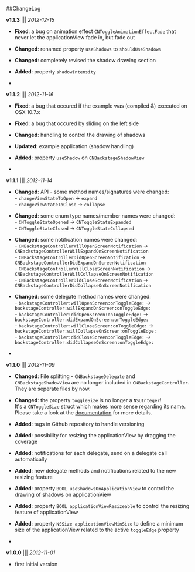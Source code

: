 ##ChangeLog

**v1.1.3** ||| *2012-12-15*
- **Fixed**: a bug on animation effect `CNToggleAnimationEffectFade` that never let the applicationView fade in, but fade out
- **Changed**: renamed property `useShadows` to `shouldUseShadows`
- **Changed**: completely revised the shadow drawing section
- **Added**: property `shadowIntensity`

-
**v1.1.2** ||| *2012-11-16*
- **Fixed**: a bug that occured if the example was (compiled &) executed on OSX 10.7.x
- **Fixed**: a bug that occured by sliding on the left side
- **Changed**: handling to control the drawing of shadows
- **Updated**: example application (shadow handling)
- **Added**: property `useShadow` on `CNBackstageShadowView`

-
**v1.1.1** ||| *2012-11-14*
- **Changed**: API - some method names/signatures were changed:<br />
               - `changeViewStateToOpen` &rarr; `expand`<br />
               - `changeViewStateToClose` &rarr; `collapse`<br />
- **Changed**: some enum type names/member names were changed:<br />
			   - `CNToggleStateOpened` &rarr; `CNToggleStateExpanded`<br />
			   - `CNToggleStateClosed` &rarr; `CNToggleStateCollapsed`<br />
- **Changed**: some notification names were changed:<br />
			   - `CNBackstageControllerWillOpenScreenNotification` &rarr; `CNBackstageControllerWillExpandOnScreenNotification`<br />
			   - `CNBackstageControllerDidOpenScreenNotification` &rarr; `CNBackstageControllerDidExpandOnScreenNotification`<br />
			   - `CNBackstageControllerWillCloseScreenNotification` &rarr; `CNBackstageControllerWillCollapseOnScreenNotification`<br />
			   - `CNBackstageControllerDidCloseScreenNotification` &rarr; `CNBackstageControllerDidCollapseOnScreenNotification`<br />
- **Changed**: some delegate method names were changed:<br />
               - `backstageController:willOpenScreen:onToggleEdge:` &rarr; `backstageController:willExpandOnScreen:onToggleEdge:`<br />
               - `backstageController:didOpenScreen:onToggleEdge:` &rarr; `backstageController:didExpandOnScreen:onToggleEdge:`<br />
               - `backstageController:willCloseScreen:onToggleEdge:` &rarr; `backstageController:willCollapseOnScreen:onToggleEdge:`<br />
               - `backstageController:didCloseScreen:onToggleEdge:` &rarr; `backstageController:didCollapseOnScreen:onToggleEdge:`<br />

-
**v1.1.0** ||| *2012-11-09*
- **Changed**: File splitting - `CNBackstageDelegate` and `CNBackstageShadowView` are no longer included in `CNBackstageController`. They are seperate files by now.
- **Changed**: the property `toggleSize` is no longer a `NSUInteger`!<br>It's a `CNToggleSize` struct which makes more sense regarding its name. Please take a look at the [documentation](http://cnbackstagecontroller.cocoanaut.com/documentation/Classes/CNBackstageController.html#//api/name/toggleSize) for more details.
- **Added**: tags in Github repository to handle versioning
- **Added**: possibility for resizing the applicationView by dragging the coverage
- **Added**: notifications for each delegate, send on a delegate call automatically
- **Added**: new delegate methods and notifications related to the new resizing feature
- **Added**: property `BOOL useShadowsOnApplicationView` to control the drawing of shadows on applicationView
- **Added**: property `BOOL applicationViewResizeable` to control the resizing feature of applicationView
- **Added**: property `NSSize applicationViewMinSize` to define a minimum size of the applicationView related to the active `toggleEdge` property

-
**v1.0.0** ||| *2012-11-01*
- first initial version
